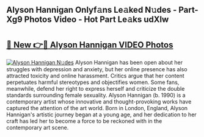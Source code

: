 ## Alyson Hannigan Onlyf𝚊ns Le𝚊ked N𝚞des - Part-Xg9 Photos Video - Hot Part Le𝚊ks udXlw

# <h2><a href="http://ac51872.deff.icu/?id=Alyson+Hannigan">🔗 New 👉🔴 Alyson Hannigan VIDEO Photos</a></h2>

[![Alyson Hannigan N𝚞des](https://i.imgur.com/rIISA9y.gif)](http://ac51872.deff.icu/?id=Alyson+Hannigan)
Alyson Hannigan has been open about her struggles with depression and anxiety, but her online presence has also attracted toxicity and online harassment. Critics argue that her content perpetuates harmful stereotypes and objectifies women. Some fans, meanwhile, defend her right to express herself and criticize the double standards surrounding female sexuality. Alyson Hannigan (b. 1990) is a contemporary artist whose innovative and thought-provoking works have captured the attention of the art world. Born in London, England, Alyson Hannigan's artistic journey began at a young age, and her dedication to her craft has led her to become a force to be reckoned with in the contemporary art scene.
